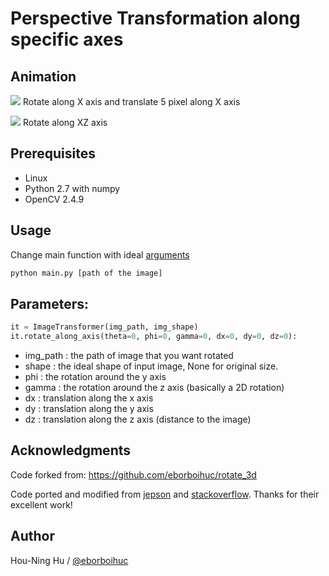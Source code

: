 # Perspective Transformation along specific axes

## Animation

![](example/rotate_x_dx5.gif)
Rotate along X axis and translate 5 pixel along X axis

![](example/rotate_xz.gif)
Rotate along XZ axis

## Prerequisites

- Linux
- Python 2.7 with numpy
- OpenCV 2.4.9

## Usage

Change main function with ideal [arguments](#parameters)

```bash
python main.py [path of the image]
```

## Parameters:

```python
it = ImageTransformer(img_path, img_shape)
it.rotate_along_axis(theta=0, phi=0, gamma=0, dx=0, dy=0, dz=0):
```
- img_path  : the path of image that you want rotated
- shape     : the ideal shape of input image, None for original size.
- phi       : the rotation around the y axis
- gamma     : the rotation around the z axis (basically a 2D rotation)
- dx        : translation along the x axis
- dy        : translation along the y axis
- dz        : translation along the z axis (distance to the image)


## Acknowledgments

Code forked from: https://github.com/eborboihuc/rotate_3d

Code ported and modified from [jepson](http://jepsonsblog.blogspot.tw/2012/11/rotation-in-3d-using-opencvs.html) and [stackoverflow](http://stackoverflow.com/questions/17087446/how-to-calculate-perspective-transform-for-opencv-from-rotation-angles). Thanks for their excellent work!

## Author

Hou-Ning Hu / [@eborboihuc](https://eborboihuc.github.io/)
